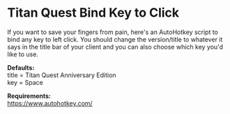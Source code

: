 # Titan Quest Bind Key to Click

If you want to save your fingers from pain, here's an AutoHotkey script to bind any key to left click. You should change the version/title to whatever it says in the title bar of your client and you can also choose which key you'd like to use.

**Defaults:**  
    title = Titan Quest Anniversary Edition  
    key = Space

**Requirements:**  
https://www.autohotkey.com/